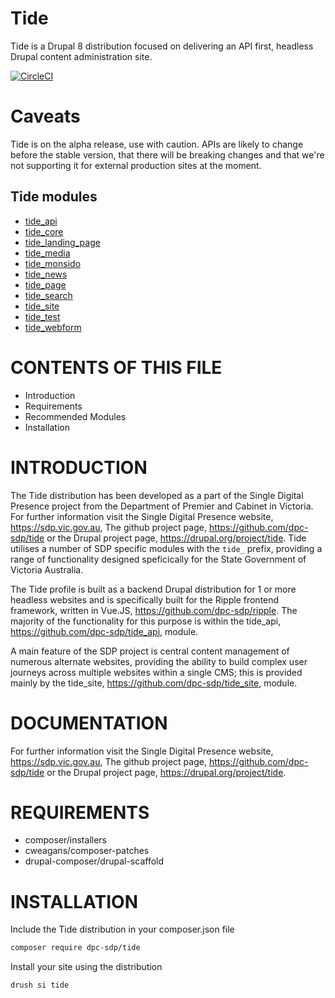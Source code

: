 # Tide
Tide is a Drupal 8 distribution focused on delivering an API first, headless Drupal content administration site.

[![CircleCI](https://circleci.com/gh/dpc-sdp/tide.svg?style=svg&circle-token=2725c08f9f9c81b430b5c302d4843b20b8deec86)](https://circleci.com/gh/dpc-sdp/tide)

# Caveats

Tide is on the alpha release, use with caution. APIs are likely to change before the stable version, that there will be breaking changes and that we're not supporting it for external production sites at the moment.

## Tide modules
- [tide_api](https://github.com/dpc-sdp/tide_api)         
- [tide_core](https://github.com/dpc-sdp/tide_core)       
- [tide_landing_page](https://github.com/dpc-sdp/tide_landing_page)
- [tide_media](https://github.com/dpc-sdp/tide_media)     
- [tide_monsido](https://github.com/dpc-sdp/tide_monsido) 
- [tide_news](https://github.com/dpc-sdp/tide_news)       
- [tide_page](https://github.com/dpc-sdp/tide_page)       
- [tide_search](https://github.com/dpc-sdp/tide_search)   
- [tide_site](https://github.com/dpc-sdp/tide_site)       
- [tide_test](https://github.com/dpc-sdp/tide_test)       
- [tide_webform](https://github.com/dpc-sdp/tide_webform) 

# CONTENTS OF THIS FILE

* Introduction
* Requirements
* Recommended Modules
* Installation

# INTRODUCTION
The Tide distribution has been developed as a part of the Single Digital Presence project from the Department of Premier and Cabinet in Victoria. For further information visit the Single Digital Presence website, https://sdp.vic.gov.au, The github project page, https://github.com/dpc-sdp/tide or the Drupal project page, https://drupal.org/project/tide. Tide utilises a number of SDP specific modules with the `tide_` prefix, providing a range of functionality designed speficically for the State Government of Victoria Australia.

The Tide profile is built as a backend Drupal distribution for 1 or more headless websites and is specifically built for the Ripple frontend framework, written in Vue.JS, https://github.com/dpc-sdp/ripple. The majority of the functionality for this purpose is within the tide_api, https://github.com/dpc-sdp/tide_api, module.

A main feature of the SDP project is central content management of numerous alternate websites, providing the ability to build complex user journeys across multiple websites within a single CMS; this is provided mainly by the tide_site, https://github.com/dpc-sdp/tide_site, module. 

# DOCUMENTATION
For further information visit the Single Digital Presence website, https://sdp.vic.gov.au, The github project page, https://github.com/dpc-sdp/tide or the Drupal project page, https://drupal.org/project/tide.

# REQUIREMENTS
* composer/installers
* cweagans/composer-patches
* drupal-composer/drupal-scaffold

# INSTALLATION
Include the Tide distribution in your composer.json file
```bash
composer require dpc-sdp/tide
```
Install your site using the distribution
```bash
drush si tide
```

